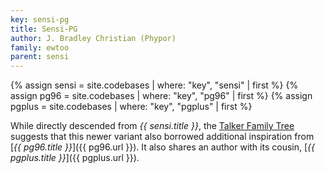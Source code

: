 ```yaml
---
key: sensi-pg
title: Sensi-PG
author: J. Bradley Christian (Phypor)
family: ewtoo
parent: sensi
---
```


{% assign sensi  = site.codebases | where: "key", "sensi" | first %}
{% assign pg96  = site.codebases | where: "key", "pg96" | first %}
{% assign pgplus  = site.codebases | where: "key", "pgplus" | first %}

While directly descended from _{{ sensi.title }}_, the [Talker Family Tree][tree] suggests that this newer
variant also borrowed additional inspiration from [_{{ pg96.title }}_]({{ pg96.url }}).  It also shares
an author with its cousin, [_{{ pgplus.title }}_]({{ pgplus.url }}).

[tree]: /talkertree.txt


